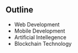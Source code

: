 ## Outline

* Web Development
* Mobile Development
* Artificial Intellegence
* Blockchain Technology
